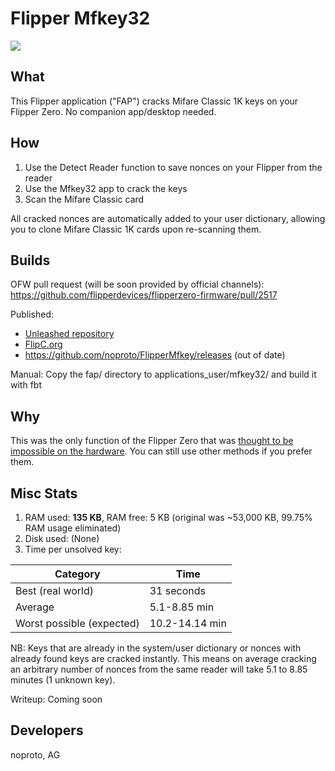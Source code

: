 # Flipper Mfkey32

![](https://thumb.tildacdn.com/tild3332-3839-4061-b663-363464303432/-/resize/214x/-/format/webp/noroot.png)

## What
This Flipper application ("FAP") cracks Mifare Classic 1K keys on your Flipper Zero. No companion app/desktop needed.

## How
1. Use the Detect Reader function to save nonces on your Flipper from the reader
2. Use the Mfkey32 app to crack the keys
3. Scan the Mifare Classic card

All cracked nonces are automatically added to your user dictionary, allowing you to clone Mifare Classic 1K cards upon re-scanning them.

## Builds
OFW pull request (will be soon provided by official channels): https://github.com/flipperdevices/flipperzero-firmware/pull/2517

Published:
* [Unleashed repository](https://github.com/xMasterX/all-the-plugins/tree/main/apps/Tools_Extra)
* [FlipC.org](https://flipc.org/noproto/FlipperMfkey?branch=master&root=fap)
* https://github.com/noproto/FlipperMfkey/releases (out of date)

Manual: Copy the fap/ directory to applications_user/mfkey32/ and build it with fbt

## Why
This was the only function of the Flipper Zero that was [thought to be impossible on the hardware](https://old.reddit.com/r/flipperzero/comments/is31re/comment/g72077x/). You can still use other methods if you prefer them.

## Misc Stats
1. RAM used: **135 KB**, RAM free: 5 KB (original was ~53,000 KB, 99.75% RAM usage eliminated)
2. Disk used: (None)
3. Time per unsolved key:

| Category | Time |
| -------- | ---- |
| Best (real world) | 31 seconds |
| Average | 5.1-8.85 min |
| Worst possible (expected) | 10.2-14.14 min |

NB: Keys that are already in the system/user dictionary or nonces with already found keys are cracked instantly. This means on average cracking an arbitrary number of nonces from the same reader will take 5.1 to 8.85 minutes (1 unknown key).

Writeup: Coming soon

## Developers
noproto, AG
